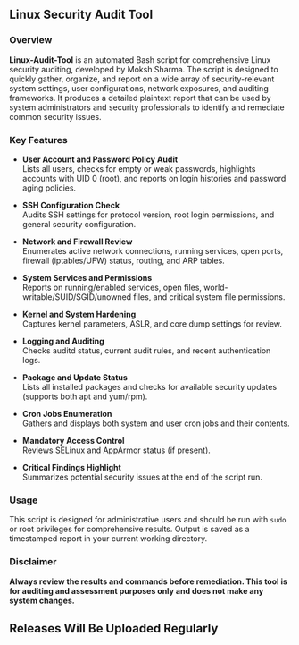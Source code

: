 ## Linux Security Audit Tool

### Overview

**Linux-Audit-Tool** is an automated Bash script for comprehensive Linux security auditing, developed by Moksh Sharma. The script is designed to quickly gather, organize, and report on a wide array of security-relevant system settings, user configurations, network exposures, and auditing frameworks. It produces a detailed plaintext report that can be used by system administrators and security professionals to identify and remediate common security issues.

### Key Features

- **User Account and Password Policy Audit**  
  Lists all users, checks for empty or weak passwords, highlights accounts with UID 0 (root), and reports on login histories and password aging policies.

- **SSH Configuration Check**  
  Audits SSH settings for protocol version, root login permissions, and general security configuration.

- **Network and Firewall Review**  
  Enumerates active network connections, running services, open ports, firewall (iptables/UFW) status, routing, and ARP tables.

- **System Services and Permissions**  
  Reports on running/enabled services, open files, world-writable/SUID/SGID/unowned files, and critical system file permissions.

- **Kernel and System Hardening**  
  Captures kernel parameters, ASLR, and core dump settings for review.

- **Logging and Auditing**  
  Checks auditd status, current audit rules, and recent authentication logs.

- **Package and Update Status**  
  Lists all installed packages and checks for available security updates (supports both apt and yum/rpm).

- **Cron Jobs Enumeration**  
  Gathers and displays both system and user cron jobs and their contents.

- **Mandatory Access Control**  
  Reviews SELinux and AppArmor status (if present).

- **Critical Findings Highlight**  
  Summarizes potential security issues at the end of the script run.

### Usage

This script is designed for administrative users and should be run with `sudo` or root privileges for comprehensive results. Output is saved as a timestamped report in your current working directory.

### Disclaimer

**Always review the results and commands before remediation. This tool is for auditing and assessment purposes only and does not make any system changes.**

## Releases Will Be Uploaded Regularly 

